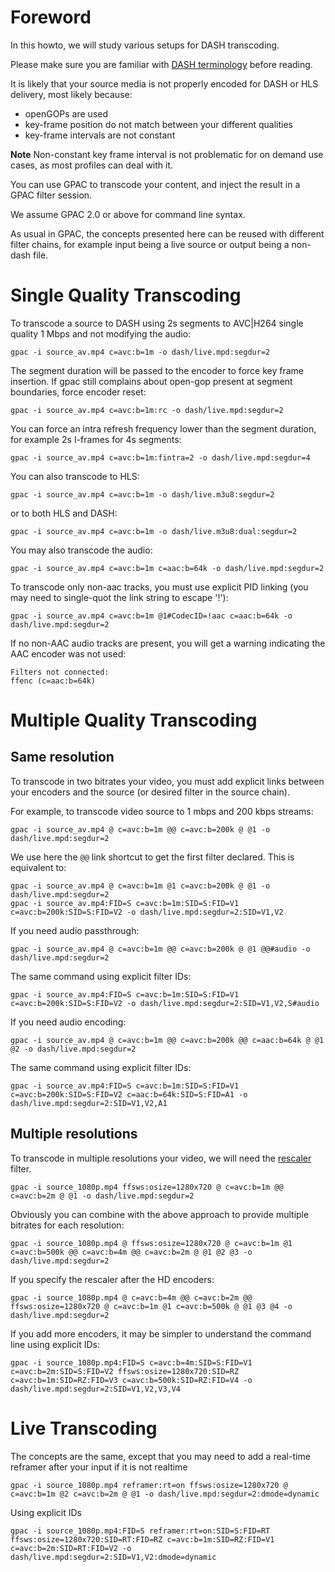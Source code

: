 # Foreword

In this howto, we will study various setups for DASH transcoding. 

Please make sure you are familiar with [DASH terminology](DASH-basics) before reading. 

It is likely that your source media is not properly encoded for DASH or HLS delivery, most likely because:
- openGOPs are used 
- key-frame position do not match between your different qualities
- key-frame intervals are not constant

__Note__
Non-constant key frame interval is not problematic for on demand use cases, as most profiles can deal with it. 

You can use GPAC to transcode your content, and inject the result in a GPAC filter session. 

We assume GPAC 2.0 or above for command line syntax.

As usual in GPAC, the concepts presented here can be reused with different filter chains, for example input being a live source or output being a non-dash file.

# Single Quality Transcoding

To transcode a source to DASH using 2s segments to AVC|H264 single quality 1 Mbps and not modifying the audio:

```
gpac -i source_av.mp4 c=avc:b=1m -o dash/live.mpd:segdur=2
```

The segment duration will be passed to the encoder to force key frame insertion. If gpac still complains about open-gop present at segment boundaries, force encoder reset:

```
gpac -i source_av.mp4 c=avc:b=1m:rc -o dash/live.mpd:segdur=2
```

You can force an intra refresh frequency lower than the segment duration, for example 2s I-frames for 4s segments:

```
gpac -i source_av.mp4 c=avc:b=1m:fintra=2 -o dash/live.mpd:segdur=4
```
 

You can also transcode to HLS:

```
gpac -i source_av.mp4 c=avc:b=1m -o dash/live.m3u8:segdur=2
```

or to both HLS and DASH:

```
gpac -i source_av.mp4 c=avc:b=1m -o dash/live.m3u8:dual:segdur=2
```


You may also transcode the audio:

```
gpac -i source_av.mp4 c=avc:b=1m c=aac:b=64k -o dash/live.mpd:segdur=2
```

To transcode only non-aac tracks, you must use explicit PID linking (you may need to single-quot the link string to escape '!'):

```
gpac -i source_av.mp4 c=avc:b=1m @1#CodecID=!aac c=aac:b=64k -o dash/live.mpd:segdur=2
```

If no non-AAC audio tracks are present, you will get a warning indicating the AAC encoder was not used:
```
Filters not connected:
ffenc (c=aac:b=64k)
```


# Multiple Quality Transcoding
## Same resolution

To transcode in two bitrates your video, you must add explicit links between your encoders and the source (or desired filter in the source chain).

For example, to transcode video source to 1 mbps and 200 kbps streams:

```
gpac -i source_av.mp4 @ c=avc:b=1m @@ c=avc:b=200k @ @1 -o dash/live.mpd:segdur=2
```

We use here the `@@` link shortcut to get the first filter declared. This is equivalent to:

```
gpac -i source_av.mp4 @ c=avc:b=1m @1 c=avc:b=200k @ @1 -o dash/live.mpd:segdur=2
gpac -i source_av.mp4:FID=S c=avc:b=1m:SID=S:FID=V1 c=avc:b=200k:SID=S:FID=V2 -o dash/live.mpd:segdur=2:SID=V1,V2
```


If you need audio passthrough:
```
gpac -i source_av.mp4 @ c=avc:b=1m @@ c=avc:b=200k @ @1 @@#audio -o dash/live.mpd:segdur=2
```

The same command using explicit filter IDs:
```
gpac -i source_av.mp4:FID=S c=avc:b=1m:SID=S:FID=V1 c=avc:b=200k:SID=S:FID=V2 -o dash/live.mpd:segdur=2:SID=V1,V2,S#audio
```


If you need audio encoding:
```
gpac -i source_av.mp4 @ c=avc:b=1m @@ c=avc:b=200k @@ c=aac:b=64k @ @1 @2 -o dash/live.mpd:segdur=2
```

The same command using explicit filter IDs:
```
gpac -i source_av.mp4:FID=S c=avc:b=1m:SID=S:FID=V1 c=avc:b=200k:SID=S:FID=V2 c=aac:b=64k:SID=S:FID=A1 -o dash/live.mpd:segdur=2:SID=V1,V2,A1
```


## Multiple resolutions

To transcode in multiple resolutions your video, we will need the [rescaler](ffsws) filter.


```
gpac -i source_1080p.mp4 ffsws:osize=1280x720 @ c=avc:b=1m @@ c=avc:b=2m @ @1 -o dash/live.mpd:segdur=2
```

Obviously you can combine with the above approach to provide multiple bitrates for each resolution:

```
gpac -i source_1080p.mp4 @ ffsws:osize=1280x720 @ c=avc:b=1m @1 c=avc:b=500k @@ c=avc:b=4m @@ c=avc:b=2m @ @1 @2 @3 -o dash/live.mpd:segdur=2
```

If you specify the rescaler after the HD encoders:
```
gpac -i source_1080p.mp4 @ c=avc:b=4m @@ c=avc:b=2m @@ ffsws:osize=1280x720 @ c=avc:b=1m @1 c=avc:b=500k @ @1 @3 @4 -o dash/live.mpd:segdur=2
```

If you add more encoders, it may be simpler to understand the command line using explicit IDs:
```
gpac -i source_1080p.mp4:FID=S c=avc:b=4m:SID=S:FID=V1 c=avc:b=2m:SID=S:FID=V2 ffsws:osize=1280x720:SID=RZ c=avc:b=1m:SID=RZ:FID=V3 c=avc:b=500k:SID=RZ:FID=V4 -o dash/live.mpd:segdur=2:SID=V1,V2,V3,V4
```

# Live Transcoding

The concepts are the same, except that you may need to add a real-time reframer after your input if it is not realtime


```
gpac -i source_1080p.mp4 reframer:rt=on ffsws:osize=1280x720 @ c=avc:b=1m @2 c=avc:b=2m @ @1 -o dash/live.mpd:segdur=2:dmode=dynamic
```

Using explicit IDs

```
gpac -i source_1080p.mp4:FID=S reframer:rt=on:SID=S:FID=RT ffsws:osize=1280x720:SID=RT:FID=RZ c=avc:b=1m:SID=RZ:FID=V1 c=avc:b=2m:SID=RT:FID=V2 -o dash/live.mpd:segdur=2:SID=V1,V2:dmode=dynamic
```

